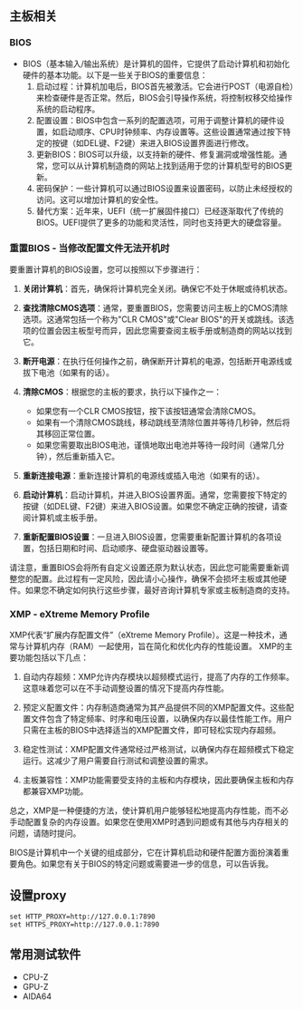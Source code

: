 ## 主板相关
### BIOS
* BIOS（基本输入/输出系统）是计算机的固件，它提供了启动计算机和初始化硬件的基本功能。以下是一些关于BIOS的重要信息：
    1. 启动过程：计算机加电后，BIOS首先被激活。它会进行POST（电源自检）来检查硬件是否正常。然后，BIOS会引导操作系统，将控制权移交给操作系统的启动程序。
    2. 配置设置：BIOS中包含一系列的配置选项，可用于调整计算机的硬件设置，如启动顺序、CPU时钟频率、内存设置等。这些设置通常通过按下特定的按键（如DEL键、F2键）来进入BIOS设置界面进行修改。
    3. 更新BIOS：BIOS可以升级，以支持新的硬件、修复漏洞或增强性能。通常，您可以从计算机制造商的网站上找到适用于您的计算机型号的BIOS更新。
    4. 密码保护：一些计算机可以通过BIOS设置来设置密码，以防止未经授权的访问。这可以增加计算机的安全性。
    5. 替代方案：近年来，UEFI（统一扩展固件接口）已经逐渐取代了传统的BIOS。UEFI提供了更多的功能和灵活性，同时也支持更大的硬盘容量。

### 重置BIOS - 当修改配置文件无法开机时
要重置计算机的BIOS设置，您可以按照以下步骤进行：

1. **关闭计算机**：首先，确保将计算机完全关闭。确保它不处于休眠或待机状态。

2. **查找清除CMOS选项**：通常，要重置BIOS，您需要访问主板上的CMOS清除选项。这通常包括一个称为"CLR CMOS"或"Clear BIOS"的开关或跳线。该选项的位置会因主板型号而异，因此您需要查阅主板手册或制造商的网站以找到它。

3. **断开电源**：在执行任何操作之前，确保断开计算机的电源，包括断开电源线或拔下电池（如果有的话）。

4. **清除CMOS**：根据您的主板的要求，执行以下操作之一：

   - 如果您有一个CLR CMOS按钮，按下该按钮通常会清除CMOS。
   - 如果有一个清除CMOS跳线，移动跳线至清除位置并等待几秒钟，然后将其移回正常位置。
   - 如果您需要取出BIOS电池，谨慎地取出电池并等待一段时间（通常几分钟），然后重新插入它。

5. **重新连接电源**：重新连接计算机的电源线或插入电池（如果有的话）。

6. **启动计算机**：启动计算机，并进入BIOS设置界面。通常，您需要按下特定的按键（如DEL键、F2键）来进入BIOS设置。如果您不确定正确的按键，请查阅计算机或主板手册。

7. **重新配置BIOS设置**：一旦进入BIOS设置，您需要重新配置计算机的各项设置，包括日期和时间、启动顺序、硬盘驱动器设置等。

请注意，重置BIOS会将所有自定义设置还原为默认状态，因此您可能需要重新调整您的配置。此过程有一定风险，因此请小心操作，确保不会损坏主板或其他硬件。如果您不确定如何执行这些步骤，最好咨询计算机专家或主板制造商的支持。
### XMP - eXtreme Memory Profile
XMP代表“扩展内存配置文件”（eXtreme Memory Profile）。这是一种技术，通常与计算机内存（RAM）一起使用，旨在简化和优化内存的性能设置。
XMP的主要功能包括以下几点：
1. 自动内存超频：XMP允许内存模块以超频模式运行，提高了内存的工作频率。这意味着您可以在不手动调整设置的情况下提高内存性能。

2. 预定义配置文件：内存制造商通常为其产品提供不同的XMP配置文件。这些配置文件包含了特定频率、时序和电压设置，以确保内存以最佳性能工作。用户只需在主板的BIOS中选择适当的XMP配置文件，即可轻松实现内存超频。

3. 稳定性测试：XMP配置文件通常经过严格测试，以确保内存在超频模式下稳定运行。这减少了用户需要自行测试和调整设置的需求。

4. 主板兼容性：XMP功能需要受支持的主板和内存模块，因此要确保主板和内存都兼容XMP功能。

总之，XMP是一种便捷的方法，使计算机用户能够轻松地提高内存性能，而不必手动配置复杂的内存设置。如果您在使用XMP时遇到问题或有其他与内存相关的问题，请随时提问。

BIOS是计算机中一个关键的组成部分，它在计算机启动和硬件配置方面扮演着重要角色。如果您有关于BIOS的特定问题或需要进一步的信息，可以告诉我。

## 设置proxy
```
set HTTP_PROXY=http://127.0.0.1:7890
set HTTPS_PROXY=http://127.0.0.1:7890
```
## 常用测试软件
* CPU-Z
* GPU-Z
* AIDA64